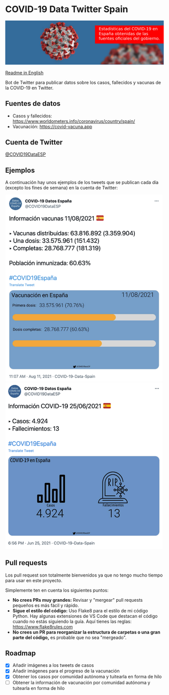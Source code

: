 # COVID-19 Data Twitter Spain

![banner](img_twitter/profile/covid-spain-twitter-cover.jpg)

[Readme in English](README_EN.md)

Bot de Twitter para publicar datos sobre los casos, fallecidos y vacunas de la COVID-19 en Twitter.

## Fuentes de datos

* Casos y fallecidos: https://www.worldometers.info/coronavirus/country/spain/
* Vacunación: https://covid-vacuna.app

## Cuenta de Twitter

[@COVID19DataESP](https://twitter.com/COVID19DataESP)

## Ejemplos

A continuación hay unos ejemplos de los tweets que se publican cada día (excepto los fines de semana) en la cuenta de Twitter:

<img src="readme_images/vaccines_tweet.png" alt="Vaccines tweet" width="500"></img>
<img src="readme_images/cases_tweet.png" alt="Cases tweet" width="500"></img>

## Pull requests

Los pull request son totalmente bienvenidos ya que no tengo mucho tiempo para usar en este proyecto.

Simplemente ten en cuenta los siguientes puntos:
* **No crees PRs muy grandes:** Revisar y "mergear" pull requests pequeños es más fácil y rápido.
* **Sigue el estilo del código:** Uso Flake8 para el estilo de mi código Python. Hay algunas extensiones de VS Code que destacan el código cuando no estás siguiendo la guía. Aquí tienes las reglas: https://www.flake8rules.com
* **No crees un PR para reorganizar la estructura de carpetas o una gran parte del código,** es probable que no sea "mergeado".

## Roadmap
 - [x] Añadir imágenes a los tweets de casos
 - [x] Añadir imágenes para el progreso de la vacunación
 - [x] Obtener los casos por comunidad autónoma y tuitearla en forma de hilo
 - [ ] Obtener la información de vacunación por comunidad autónoma y tuitearla en forma de hilo
